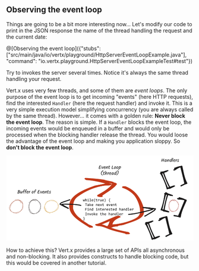 ## Observing the event loop

Things are going to be a bit more interesting now... Let's modify our code to print in the JSON response the name of the thread handling the request and the current date:

@[Observing the event loop]({"stubs": ["src/main/java/io/vertx/playground/HttpServerEventLoopExample.java"], "command": "io.vertx.playground.HttpServerEventLoopExampleTest#test"})

Try to invokes the server several times. Notice it's always the same thread handling your request.

Vert.x uses very few threads, and some of them are _event loops_. The only purpose of the event loop is to get incoming "events" (here HTTP requests), find the interested `Handler` (here the request handler) and invoke it. This is a very simple execution model simplifying concurrency (you are always called by the same thread). However... it comes with a golden rule: **Never block the event loop**. The reason is simple. If a `Handler` blocks the event loop, the incoming events would be enqueued in a buffer and would only be processed when the blocking handler release the thread. You would loose the advantage of the event loop and making you application sloppy. So **don't block the event loop**.
 
![The event loop](images/event-loop.png "How does vert.x dispatch your HTTP requests") 

How to achieve this? Vert.x provides a large set of APIs all asynchronous and non-blocking. It also provides constructs to handle blocking code, but this would be covered in another tutorial.
